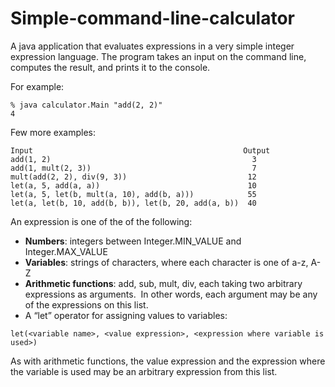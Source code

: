 # Simple-command-line-calculator

A java application that evaluates expressions in a very simple integer expression language. The program takes an input on the command line, computes the result, and prints it to the console. 

For example:

```
% java calculator.Main "add(2, 2)"
4
```

Few more examples:

```
Input                                               Output
add(1, 2)                                             3
add(1, mult(2, 3))                                    7
mult(add(2, 2), div(9, 3))                           12
let(a, 5, add(a, a))                                 10
let(a, 5, let(b, mult(a, 10), add(b, a)))            55
let(a, let(b, 10, add(b, b)), let(b, 20, add(a, b))  40
```

An expression is one of the of the following:
*	**Numbers**: integers between Integer.MIN_VALUE and Integer.MAX_VALUE
*	**Variables**: strings of characters, where each character is one of a-z, A-Z
*	**Arithmetic functions**: add, sub, mult, div, each taking two arbitrary expressions as arguments.  In other words, each argument may be any of the expressions on this list.
*	A “let” operator for assigning values to variables:

```
let(<variable name>, <value expression>, <expression where variable is used>)
```

As with arithmetic functions, the value expression and the expression where the variable is used may be an arbitrary expression from this list. 
